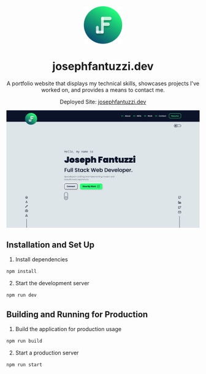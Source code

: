 <div align="center">
  <img alt="Logo" src="/public/Logo.png" width="100" />
</div>
<h1 align="center">
  josephfantuzzi.dev
</h1>
<p align="center">
  A portfolio website that displays my technical skills, showcases projects I've worked on, and provides a means to contact me.
</p>
<p align="center">
  Deployed Site: <a href="https://josephfantuzzi.dev" target="_blank">josephfantuzzi.dev</a>
</p>
<img alt="desktop-img" src="/public/portfolio-img.png">

## Installation and Set Up

1. Install dependencies

```sh
npm install
```

2. Start the development server

```sh
npm run dev
```

## Building and Running for Production

1. Build the application for production usage

```sh
npm run build
```

2. Start a production server

```sh
npm run start
```

